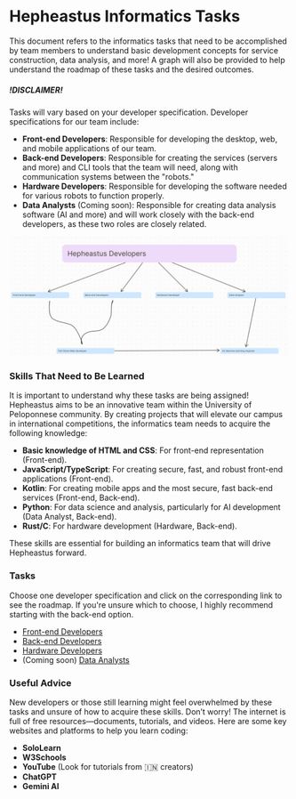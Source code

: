 # Hepheastus Informatics Tasks

This document refers to the informatics tasks that need to be accomplished by team members to understand basic development concepts for service construction, data analysis, and more! A graph will also be provided to help understand the roadmap of these tasks and the desired outcomes.

##### !DISCLAIMER!
Tasks will vary based on your developer specification. Developer specifications for our team include:
- **Front-end Developers**: Responsible for developing the desktop, web, and mobile applications of our team.
- **Back-end Developers**: Responsible for creating the services (servers and more) and CLI tools that the team will need, along with communication systems between the "robots."
- **Hardware Developers**: Responsible for developing the software needed for various robots to function properly.
- **Data Analysts** (Coming soon): Responsible for creating data analysis software (AI and more) and will work closely with the back-end developers, as these two roles are closely related.

![categories](/assets/developer-cat.png)

### Skills That Need to Be Learned
It is important to understand why these tasks are being assigned! Hepheastus aims to be an innovative team within the University of Peloponnese community. By creating projects that will elevate our campus in international competitions, the informatics team needs to acquire the following knowledge:
- **Basic knowledge of HTML and CSS**: For front-end representation (Front-end).
- **JavaScript/TypeScript**: For creating secure, fast, and robust front-end applications (Front-end).
- **Kotlin**: For creating mobile apps and the most secure, fast back-end services (Front-end, Back-end).
- **Python**: For data science and analysis, particularly for AI development (Data Analyst, Back-end).
- **Rust/C**: For hardware development (Hardware, Back-end).

These skills are essential for building an informatics team that will drive Hepheastus forward.

### Tasks
Choose one developer specification and click on the corresponding link to see the roadmap. If you're unsure which to choose, I highly recommend starting with the back-end option.

- [Front-end Developers](/tasks/front-end.md)
- [Back-end Developers](/tasks/back-end.md)
- [Hardware Developers](/tasks/hardware.md)
- (Coming soon) [Data Analysts](/tasks/data.md)

### Useful Advice
New developers or those still learning might feel overwhelmed by these tasks and unsure of how to acquire these skills. Don’t worry! The internet is full of free resources—documents, tutorials, and videos. Here are some key websites and platforms to help you learn coding:

- **SoloLearn**
- **W3Schools**
- **YouTube** (Look for tutorials from 🇮🇳 creators)
- **ChatGPT**
- **Gemini AI**

